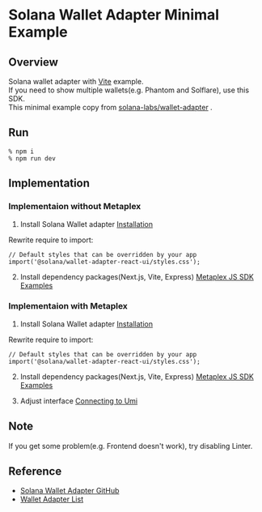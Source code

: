 # Solana Wallet Adapter Minimal Example
## Overview
Solana wallet adapter with [Vite](https://vitejs.dev/) example.  
If you need to show multiple wallets(e.g. Phantom and Solflare), use this SDK.  
This minimal example copy from [solana-labs/wallet-adapter](https://github.com/anza-xyz/wallet-adapter) .

## Run
```
% npm i
% npm run dev
```

## Implementation
### Implementaion without Metaplex
1. Install Solana Wallet adapter [Installation](https://github.com/anza-xyz/wallet-adapter/blob/master/APP.md)

Rewrite require to import:
```
// Default styles that can be overridden by your app
import('@solana/wallet-adapter-react-ui/styles.css');
```

2. Install dependency packages(Next.js, Vite, Express) [Metaplex JS SDK Examples](https://github.com/metaplex-foundation/js-examples)


### Implementaion with Metaplex
1. Install Solana Wallet adapter [Installation](https://github.com/anza-xyz/wallet-adapter/blob/master/APP.md)

Rewrite require to import:
```
// Default styles that can be overridden by your app
import('@solana/wallet-adapter-react-ui/styles.css');
```

2. Install dependency packages(Next.js, Vite, Express) [Metaplex JS SDK Examples](https://github.com/metaplex-foundation/js-examples)

3. Adjust interface [Connecting to Umi](https://developers.metaplex.com/umi/connecting-to-umi#connecting-w-wallet-adapter)

## Note
If you get some problem(e.g. Frontend doesn't work), try disabling Linter.  

## Reference
- [Solana Wallet Adapter GitHub](https://github.com/anza-xyz/wallet-adapter)
- [Wallet Adapter List](https://github.com/anza-xyz/wallet-adapter/blob/master/PACKAGES.md)
